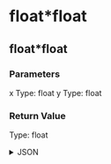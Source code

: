 # float*float

## float*float

### Parameters

x
  Type: float
y
  Type: float

### Return Value

  Type: float

<details><summary>JSON</summary>

```
{
  "Type": "float*float",
  "Name": "float*float",
  "Category": 1,
  "InputPins": [
    {
      "Connection": null,
      "Id": "x",
      "Type": "float"
    },
    {
      "Connection": null,
      "Id": "y",
      "Type": "float"
    }
  ],
  "OutputPins": [
    {
      "Id": "",
      "Type": "float"
    }
  ]
}
```

</details>

